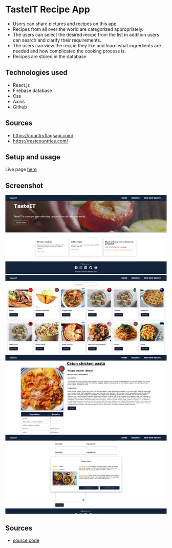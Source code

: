 # TasteIT Recipe App

- Users can share pictures and recipes on this app.
- Recipes from all over the world are categorized appropriately.
- The users can select the desired recipe from the list in addition users can search and clarify their requirements.
- The users can view the recipe they like and learn what ingredients are needed and how complicated the cooking process is.
- Recipes are stored in the database.

## Technologies used

- React.js
- Firebase database
- Css
- Axios
- Github

## Sources

- https://countryflagsapi.com/
- https://restcountries.com/

## Setup and usage

Live page [here](https://recipeapptasteit.netlify.app/)

## Screenshot

<img src="Images\React-App (2).png"/>
<br />
<img src="Images\React-App (3).png" />
<br />
<img src="Images\React-App (4).png" />
<br />
<img src="Images\React-App (5).png" />

## Sources

- [source code](https://github.com/hasanmd91/TasteIT_)
